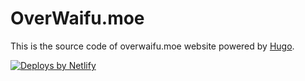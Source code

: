 # OverWaifu.moe

This is the source code of overwaifu.moe website powered by [Hugo](https://gohugo.io/).

[![Deploys by Netlify](https://www.netlify.com/img/global/badges/netlify-dark.svg)](https://www.netlify.com)
